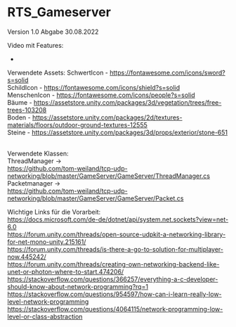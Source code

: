 # RTS_Gameserver

Version 1.0 Abgabe 30.08.2022

Video mit Features:
- > 

Verwendete Assets:
SchwertIcon - https://fontawesome.com/icons/sword?s=solid <br>
SchildIcon - https://fontawesome.com/icons/shield?s=solid <br>
MenschenIcon - https://fontawesome.com/icons/people?s=solid <br>
Bäume - https://assetstore.unity.com/packages/3d/vegetation/trees/free-trees-103208 <br>
Boden - https://assetstore.unity.com/packages/2d/textures-materials/floors/outdoor-ground-textures-12555 <br>
Steine - https://assetstore.unity.com/packages/3d/props/exterior/stone-651 <br>
<br>

Verwendete Klassen:<br>
ThreadManager -><br>
https://github.com/tom-weiland/tcp-udp-networking/blob/master/GameServer/GameServer/ThreadManager.cs<br>
Packetmanager -> <br>
https://github.com/tom-weiland/tcp-udp-networking/blob/master/GameServer/GameServer/Packet.cs<br>

Wichtige Links für die Vorarbeit:<br>
https://docs.microsoft.com/de-de/dotnet/api/system.net.sockets?view=net-6.0<br>
https://forum.unity.com/threads/open-source-udpkit-a-networking-library-for-net-mono-unity.215161/<br>
https://forum.unity.com/threads/is-there-a-go-to-solution-for-multiplayer-now.445242/<br>
https://forum.unity.com/threads/creating-own-networking-backend-like-unet-or-photon-where-to-start.474206/<br>
https://stackoverflow.com/questions/366257/everything-a-c-developer-should-know-about-network-programming?rq=1<br>
https://stackoverflow.com/questions/954597/how-can-i-learn-really-low-level-network-programming<br>
https://stackoverflow.com/questions/4064115/network-programming-low-level-or-class-abstraction<br>
